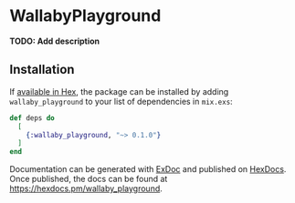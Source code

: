 # WallabyPlayground

**TODO: Add description**

## Installation

If [available in Hex](https://hex.pm/docs/publish), the package can be installed
by adding `wallaby_playground` to your list of dependencies in `mix.exs`:

```elixir
def deps do
  [
    {:wallaby_playground, "~> 0.1.0"}
  ]
end
```

Documentation can be generated with [ExDoc](https://github.com/elixir-lang/ex_doc)
and published on [HexDocs](https://hexdocs.pm). Once published, the docs can
be found at <https://hexdocs.pm/wallaby_playground>.

